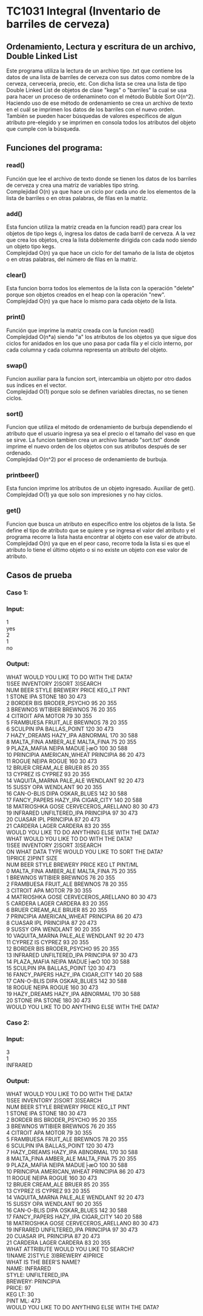 
# TC1031 Integral (Inventario de barriles de cerveza)

## Ordenamiento, Lectura y escritura de un archivo, Double Linked List
Este programa utiliza la lectura de un archivo tipo .txt que contiene los datos de una lista de barriles 
de cerveza con sus datos como nombre de la cerveza, cerveceria, precio, etc. 
Con dicha lista se crea una lista de tipo Double Linked List de objetos de clase "kegs" o "barriles" 
la cual se usa para hacer un proceso de ordenamineto con el método Bubble Sort O(n^2). Haciendo uso de ese 
método de ordenamiento se crea un archivo de texto en el cuál se imprimen los datos de los barriles con el 
nuevo orden. También se pueden hacer búsquedas de valores especificos de algun atributo pre-elegido y se 
imprimen en consola todos los atributos del objeto que cumple con la búsqueda.

## Funciones del programa:
### read()
Función que lee el archivo de texto donde se tienen los datos de los barriles de cerveza y 
crea una matriz de variables tipo string. \
Complejidad O(n) ya que hace un ciclo por cada uno de los elementos de la lista de barriles o
en otras palabras, de filas en la matriz.

### add()
Esta funcion utiliza la matriz creada en la funcion read() para crear los objetos
de tipo kegs ó, ingresa los datos de cada barril de cerveza. A la vez que crea
los objetos, crea la lista doblemente dirigida con cada nodo siendo un objeto tipo kegs.\
Complejidad O(n) ya que hace un ciclo for del tamaño de la lista de objetos o en otras
palabras, del número de filas en la matriz.

### clear()
Esta funcion borra todos los elementos de la lista con la operación "delete"
porque son objetos creados en el heap con la operación "new". \
Complejidad O(n) ya que hace lo mismo para cada objeto de la lista.

### print()
Función que imprime la matriz creada con la funcion read()\
Complejidad O(n*a) siendo "a" los atributos de los objetos ya que sigue dos ciclos for anidados
en los que uno pasa por cada fila y el ciclo interno, por cada columna y cada columna representa
un atributo del objeto.

### swap()
Funcion auxiliar para la funcion sort, intercambia un objeto por otro dados sus índices en el vector. \
Complejidad O(1) porque solo se definen variables directas, no se tienen ciclos.

### sort()
Funcion que utiliza el método de ordenamiento de burbuja dependiendo el atributo 
que el usuario ingresa ya sea el precio o el tamaño del vaso en que se sirve.
La funcion tambien crea un archivo llamado "sort.txt" donde imprime el nuevo 
orden de los objetos con sus atributos después de ser ordenado. \
Complejidad O(n^2) por el proceso de ordenamiento de burbuja.

### printbeer()
Esta funcion imprime los atributos de un objeto ingresado. Auxiliar de get().\
Complejidad O(1) ya que solo son impresiones y no hay ciclos.

### get()
Funcion que busca un atributo en específico entre los objetos de la lista.
Se define el tipo de atributo que se quiere y se ingresa el valor del atributo 
y el programa recorre la lista hasta encontrar al objeto con ese valor de atributo.\
Complejidad O(n) ya que en el peor caso, recorre toda la lista si es que el atributo 
lo tiene el último objeto o si no existe un objeto con ese valor de atributo.

## Casos de prueba
### Caso 1:
### Input:
1\
yes\
2\
1\
no
### Output:
WHAT WOULD YOU LIKE TO DO WITH THE DATA?\
 1)SEE INVENTORY 2)SORT 3)SEARCH\
NUM    BEER   STYLE   BREWERY   PRICE   KEG_LT   PINT\
1  STONE   IPA   STONE   180   30   473\
2  BORDER   BIS   BRODER_PSYCHO   95   20   355\
3  BREWNOS   WTIBIER   BREWNOS   76   20   355\
4  CITROIT   APA   MOTOR   79   30   355\
5  FRAMBUESA   FRUIT_ALE   BREWNOS   78   20   355\
6  SCULPIN   IPA   BALLAS_POINT   120   30   473\
7  HAZY_DREAMS   HAZY_IPA   ABNORMAL   170   30   588\
8  MALTA_FINA   AMBER_ALE   MALTA_FINA   75   20   355\
9  PLAZA_MAFIA   NEIPA   MADUE├æO   100   30   588\
10  PRINCIPIA   AMERICAN_WHEAT   PRINCIPIA   86   20   473\
11  ROGUE   NEIPA   ROGUE   160   30   473\
12  BRUER   CREAM_ALE   BRUER   85   20   355\
13  CYPREZ   IS   CYPREZ   93   20   355\
14  VAQUITA_MARNA   PALE_ALE   WENDLANT   92   20   473\
15  SUSSY   OPA   WENDLANT   90   20   355\
16  CAN-O-BLIS   DIPA   OSKAR_BLUES   142   30   588\
17  FANCY_PAPERS   HAZY_IPA   CIGAR_CITY   140   20   588\
18  MATRIOSHKA   GOSE   CERVECEROS_ARELLANO   80   30   473\
19  INFRARED   UNFILTERED_IPA   PRINCIPIA   97   30   473\
20  CUASAR   IPL   PRINCIPIA   87   20   473\
21  CARDERA   LAGER   CARDERA   83   20   355\
WOULD YOU LIKE TO DO ANYTHING ELSE WITH THE DATA?\
WHAT WOULD YOU LIKE TO DO WITH THE DATA?\
 1)SEE INVENTORY 2)SORT 3)SEARCH\
ON WHAT DATA TYPE WOULD YOU LIKE TO SORT THE DATA?\
 1)PRICE 2)PINT SIZE\
NUM    BEER    STYLE    BREWERY     PRICE     KEG LT    PINT/ML\
0  MALTA_FINA   AMBER_ALE   MALTA_FINA   75   20   355\
1  BREWNOS   WTIBIER   BREWNOS   76   20   355\
2  FRAMBUESA   FRUIT_ALE   BREWNOS   78   20   355\
3  CITROIT   APA   MOTOR   79   30   355\
4  MATRIOSHKA   GOSE   CERVECEROS_ARELLANO   80   30   473\
5  CARDERA   LAGER   CARDERA   83   20   355\
6  BRUER   CREAM_ALE   BRUER   85   20   355\
7  PRINCIPIA   AMERICAN_WHEAT   PRINCIPIA   86   20   473\
8  CUASAR   IPL   PRINCIPIA   87   20   473\
9  SUSSY   OPA   WENDLANT   90   20   355\
10  VAQUITA_MARNA   PALE_ALE   WENDLANT   92   20   473\
11  CYPREZ   IS   CYPREZ   93   20   355\
12  BORDER   BIS   BRODER_PSYCHO   95   20   355\
13  INFRARED   UNFILTERED_IPA   PRINCIPIA   97   30   473\
14  PLAZA_MAFIA   NEIPA   MADUE├æO   100   30   588\
15  SCULPIN   IPA   BALLAS_POINT   120   30   473\
16  FANCY_PAPERS   HAZY_IPA   CIGAR_CITY   140   20   588\
17  CAN-O-BLIS   DIPA   OSKAR_BLUES   142   30   588\
18  ROGUE   NEIPA   ROGUE   160   30   473\
19  HAZY_DREAMS   HAZY_IPA   ABNORMAL   170   30   588\
20  STONE   IPA   STONE   180   30   473\
WOULD YOU LIKE TO DO ANYTHING ELSE WITH THE DATA?
### Caso 2:
### Input:
3\
1\
INFRARED
### Output:
WHAT WOULD YOU LIKE TO DO WITH THE DATA?\
 1)SEE INVENTORY 2)SORT 3)SEARCH\
NUM    BEER   STYLE   BREWERY   PRICE   KEG_LT   PINT\
1  STONE   IPA   STONE   180   30   473\
2  BORDER   BIS   BRODER_PSYCHO   95   20   355\
3  BREWNOS   WTIBIER   BREWNOS   76   20   355\
4  CITROIT   APA   MOTOR   79   30   355\
5  FRAMBUESA   FRUIT_ALE   BREWNOS   78   20   355\
6  SCULPIN   IPA   BALLAS_POINT   120   30   473\
7  HAZY_DREAMS   HAZY_IPA   ABNORMAL   170   30   588\
8  MALTA_FINA   AMBER_ALE   MALTA_FINA   75   20   355\
9  PLAZA_MAFIA   NEIPA   MADUE├æO   100   30   588\
10  PRINCIPIA   AMERICAN_WHEAT   PRINCIPIA   86   20   473\
11  ROGUE   NEIPA   ROGUE   160   30   473\
12  BRUER   CREAM_ALE   BRUER   85   20   355\
13  CYPREZ   IS   CYPREZ   93   20   355\
14  VAQUITA_MARNA   PALE_ALE   WENDLANT   92   20   473\
15  SUSSY   OPA   WENDLANT   90   20   355\
16  CAN-O-BLIS   DIPA   OSKAR_BLUES   142   30   588\
17  FANCY_PAPERS   HAZY_IPA   CIGAR_CITY   140   20   588\
18  MATRIOSHKA   GOSE   CERVECEROS_ARELLANO   80   30   473\
19  INFRARED   UNFILTERED_IPA   PRINCIPIA   97   30   473\
20  CUASAR   IPL   PRINCIPIA   87   20   473\
21  CARDERA   LAGER   CARDERA   83   20   355\
WHAT ATTRIBUTE WOULD YOU LIKE TO SEARCH?\
 1)NAME 2)STYLE 3)BREWERY 4)PRICE\
WHAT IS THE BEER'S NAME?\
NAME: INFRARED\
STYLE: UNFILTERED_IPA\
BREWERY: PRINCIPIA\
PRICE: 97\
KEG LT: 30\
PINT ML: 473\
WOULD YOU LIKE TO DO ANYTHING ELSE WITH THE DATA?
